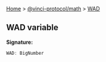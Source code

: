 [Home](./index.md) &gt; [@vinci-protocol/math](./math.md) &gt; [WAD](./math.wad.md)

## WAD variable

<b>Signature:</b>

```typescript
WAD: BigNumber
```
